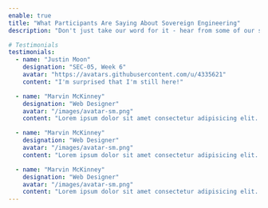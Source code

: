```yaml
---
enable: true
title: "What Participants Are Saying About Sovereign Engineering"
description: "Don't just take our word for it - hear from some of our satisfied alumni! Check out some of our testimonials below to see what others are saying about Sovereign Engineering."

# Testimonials
testimonials:
  - name: "Justin Moon"
    designation: "SEC-05, Week 6"
    avatar: "https://avatars.githubusercontent.com/u/4335621"
    content: "I'm surprised that I'm still here!"

  - name: "Marvin McKinney"
    designation: "Web Designer"
    avatar: "/images/avatar-sm.png"
    content: "Lorem ipsum dolor sit amet consectetur adipisicing elit. Qui iusto illo molestias, assumenda expedita commodi inventore non itaque molestiae voluptatum dolore, facilis sapiente, repellat veniam."

  - name: "Marvin McKinney"
    designation: "Web Designer"
    avatar: "/images/avatar-sm.png"
    content: "Lorem ipsum dolor sit amet consectetur adipisicing elit. Qui iusto illo molestias, assumenda expedita commodi inventore non itaque molestiae voluptatum dolore, facilis sapiente, repellat veniam."

  - name: "Marvin McKinney"
    designation: "Web Designer"
    avatar: "/images/avatar-sm.png"
    content: "Lorem ipsum dolor sit amet consectetur adipisicing elit. Qui iusto illo molestias, assumenda expedita commodi inventore non itaque molestiae voluptatum dolore, facilis sapiente, repellat veniam."
---
```

